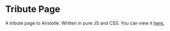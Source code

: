 # Tribute Page
A tribute page to Aristotle. Written in pure JS and CSS.
You can view it [here.](http://www.justinclagg.com/tribute-page/)